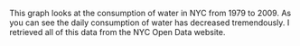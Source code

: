 This graph looks at the consumption of water in NYC from 1979 to 2009. As you can see the daily consumption of water has decreased tremendously. I retrieved all of this data from the NYC Open Data website. 
